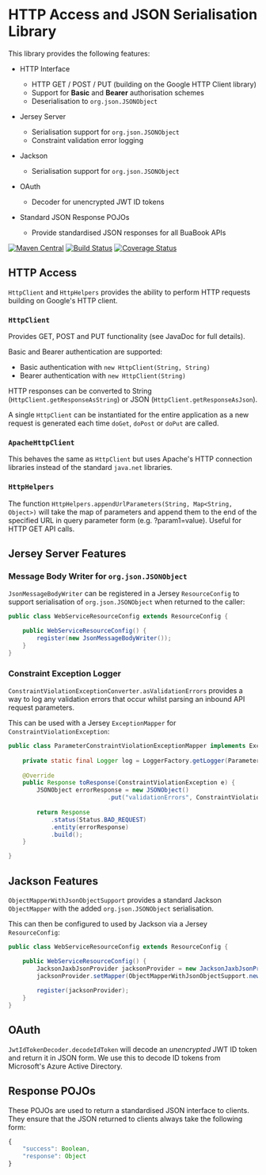 # HTTP Access and JSON Serialisation Library

This library provides the following features:

* HTTP Interface
    * HTTP GET / POST / PUT (building on the Google HTTP Client library)
    * Support for **Basic** and **Bearer** authorisation schemes
    * Deserialisation to `org.json.JSONObject`

* Jersey Server
    * Serialisation support for `org.json.JSONObject`
    * Constraint validation error logging

* Jackson
    * Serialisation support for `org.json.JSONObject`

* OAuth
    * Decoder for unencrypted JWT ID tokens

* Standard JSON Response POJOs
    * Provide standardised JSON responses for all BuaBook APIs

[![Maven Central](https://maven-badges.herokuapp.com/maven-central/com.buabook/http-common/badge.svg)](https://maven-badges.herokuapp.com/maven-central/com.buabook/http-common)
[![Build Status](https://travis-ci.org/BuaBook/http-common.svg?branch=master)](https://travis-ci.org/BuaBook/http-common)
[![Coverage Status](https://coveralls.io/repos/github/BuaBook/http-common/badge.svg?branch=master)](https://coveralls.io/github/BuaBook/http-common?branch=master)

## HTTP Access

`HttpClient` and `HttpHelpers` provides the ability to perform HTTP requests building on Google's HTTP client.

### `HttpClient`

Provides GET, POST and PUT functionality (see JavaDoc for full details).

Basic and Bearer authentication are supported:

* Basic authentication with `new HttpClient(String, String)`
* Bearer authentication with `new HttpClient(String)`

HTTP responses can be converted to String (`HttpClient.getResponseAsString`) or JSON (`HttpClient.getResponseAsJson`).

A single `HttpClient` can be instantiated for the entire application as a new request is generated each time `doGet`, `doPost` or `doPut` are called.

### `ApacheHttpClient`

This behaves the same as `HttpClient` but uses Apache's HTTP connection libraries instead of the standard `java.net` libraries.

### `HttpHelpers`

The function `HttpHelpers.appendUrlParameters(String, Map<String, Object>)` will take the map of parameters and append them to the end of the specified URL in query parameter form (e.g. ?param1=value). Useful for HTTP GET API calls.

## Jersey Server Features

### Message Body Writer for `org.json.JSONObject`

`JsonMessageBodyWriter` can be registered in a Jersey `ResourceConfig` to support serialisation of `org.json.JSONObject` when returned to the caller:

```java
public class WebServiceResourceConfig extends ResourceConfig {

    public WebServiceResourceConfig() {
        register(new JsonMessageBodyWriter());
    }
}
```

### Constraint Exception Logger

`ConstraintViolationExceptionConverter.asValidationErrors` provides a way to log any validation errors that occur whilst parsing an inbound API request parameters. 

This can be used with a Jersey `ExceptionMapper` for `ConstraintViolationException`:

```java
public class ParameterConstraintViolationExceptionMapper implements ExceptionMapper<ConstraintViolationException> {
	
	private static final Logger log = LoggerFactory.getLogger(ParameterConstraintViolationExceptionMapper.class);
	
	@Override
	public Response toResponse(ConstraintViolationException e) {
		JSONObject errorResponse = new JSONObject()
						    .put("validationErrors", ConstraintViolationExceptionConverter.asValidationErrors(e));
		
		return Response
			.status(Status.BAD_REQUEST)
			.entity(errorResponse)
			.build();
	}

}
```

## Jackson Features

`ObjectMapperWithJsonObjectSupport` provides a standard Jackson `ObjectMapper` with the added `org.json.JSONObject` serialisation.

This can then be configured to used by Jackson via a Jersey `ResourceConfig`:

```java
public class WebServiceResourceConfig extends ResourceConfig {

    public WebServiceResourceConfig() {
        JacksonJaxbJsonProvider jacksonProvider = new JacksonJaxbJsonProvider();
    	jacksonProvider.setMapper(ObjectMapperWithJsonObjectSupport.newMapper());
    	
    	register(jacksonProvider);
    }
}
```

## OAuth

`JwtIdTokenDecoder.decodeIdToken` will decode an *unencrypted* JWT ID token and return it in JSON form. We use this to decode ID tokens from Microsoft's Azure Active Directory.

## Response POJOs

These POJOs are used to return a standardised JSON interface to clients. They ensure that the JSON returned to clients always take the following form:

```javascript
{
    "success": Boolean,
    "response": Object
}
```